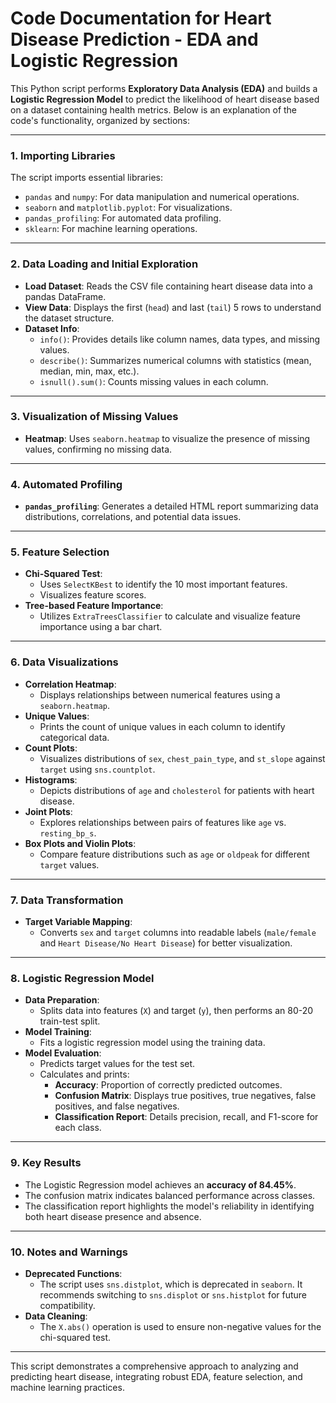 # **Code Documentation for Heart Disease Prediction - EDA and Logistic Regression**

This Python script performs **Exploratory Data Analysis (EDA)** and builds a **Logistic Regression Model** to predict the likelihood of heart disease based on a dataset containing health metrics. Below is an explanation of the code's functionality, organized by sections:

---

### **1. Importing Libraries**
The script imports essential libraries:
- `pandas` and `numpy`: For data manipulation and numerical operations.
- `seaborn` and `matplotlib.pyplot`: For visualizations.
- `pandas_profiling`: For automated data profiling.
- `sklearn`: For machine learning operations.

---

### **2. Data Loading and Initial Exploration**
- **Load Dataset**: Reads the CSV file containing heart disease data into a pandas DataFrame.
- **View Data**: Displays the first (`head`) and last (`tail`) 5 rows to understand the dataset structure.
- **Dataset Info**:
  - `info()`: Provides details like column names, data types, and missing values.
  - `describe()`: Summarizes numerical columns with statistics (mean, median, min, max, etc.).
  - `isnull().sum()`: Counts missing values in each column.
  
---

### **3. Visualization of Missing Values**
- **Heatmap**: Uses `seaborn.heatmap` to visualize the presence of missing values, confirming no missing data.

---

### **4. Automated Profiling**
- **`pandas_profiling`**: Generates a detailed HTML report summarizing data distributions, correlations, and potential data issues.

---

### **5. Feature Selection**
- **Chi-Squared Test**:
  - Uses `SelectKBest` to identify the 10 most important features.
  - Visualizes feature scores.
- **Tree-based Feature Importance**:
  - Utilizes `ExtraTreesClassifier` to calculate and visualize feature importance using a bar chart.

---

### **6. Data Visualizations**
- **Correlation Heatmap**:
  - Displays relationships between numerical features using a `seaborn.heatmap`.
- **Unique Values**:
  - Prints the count of unique values in each column to identify categorical data.
- **Count Plots**:
  - Visualizes distributions of `sex`, `chest_pain_type`, and `st_slope` against `target` using `sns.countplot`.
- **Histograms**:
  - Depicts distributions of `age` and `cholesterol` for patients with heart disease.
- **Joint Plots**:
  - Explores relationships between pairs of features like `age` vs. `resting_bp_s`.
- **Box Plots and Violin Plots**:
  - Compare feature distributions such as `age` or `oldpeak` for different `target` values.

---

### **7. Data Transformation**
- **Target Variable Mapping**:
  - Converts `sex` and `target` columns into readable labels (`male/female` and `Heart Disease/No Heart Disease`) for better visualization.

---

### **8. Logistic Regression Model**
- **Data Preparation**:
  - Splits data into features (`X`) and target (`y`), then performs an 80-20 train-test split.
- **Model Training**:
  - Fits a logistic regression model using the training data.
- **Model Evaluation**:
  - Predicts target values for the test set.
  - Calculates and prints:
    - **Accuracy**: Proportion of correctly predicted outcomes.
    - **Confusion Matrix**: Displays true positives, true negatives, false positives, and false negatives.
    - **Classification Report**: Details precision, recall, and F1-score for each class.

---

### **9. Key Results**
- The Logistic Regression model achieves an **accuracy of 84.45%**.
- The confusion matrix indicates balanced performance across classes.
- The classification report highlights the model's reliability in identifying both heart disease presence and absence.

---

### **10. Notes and Warnings**
- **Deprecated Functions**:
  - The script uses `sns.distplot`, which is deprecated in `seaborn`. It recommends switching to `sns.displot` or `sns.histplot` for future compatibility.
- **Data Cleaning**:
  - The `X.abs()` operation is used to ensure non-negative values for the chi-squared test.

---

This script demonstrates a comprehensive approach to analyzing and predicting heart disease, integrating robust EDA, feature selection, and machine learning practices.
